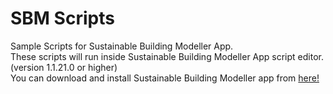 # SBM Scripts
Sample Scripts for Sustainable Building Modeller App.<br/>
These scripts will run inside Sustainable Building Modeller App script editor. (version 1.1.21.0 or higher)<br/>
You can download and install Sustainable Building Modeller app from [here!]( https://www.microsoft.com/store/apps/9MW7X48B880J)
